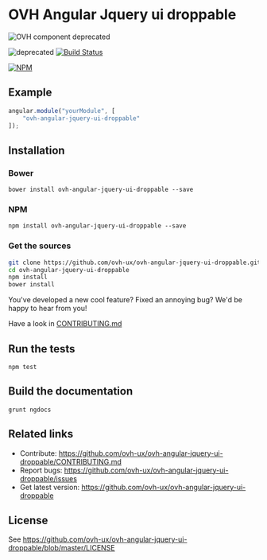 # OVH Angular Jquery ui droppable

![OVH component deprecated](https://user-images.githubusercontent.com/3379410/27423263-520b94d8-5731-11e7-996a-f8579e70c33b.png)

![deprecated](https://img.shields.io/badge/status-deprecated-red.svg) [![Build Status](https://travis-ci.org/ovh-ux/ovh-angular-a-disabled.svg)](https://travis-ci.org/ovh-ux/ovh-angular-a-disabled)

[![NPM](https://nodei.co/npm/ovh-angular-jquery-ui-droppable.png?downloads=true&downloadRank=true&stars=true)](https://nodei.co/npm/ovh-angular-jquery-ui-droppable/)

## Example

```javascript
angular.module("yourModule", [
    "ovh-angular-jquery-ui-droppable"
]);
```

## Installation

### Bower
```
bower install ovh-angular-jquery-ui-droppable --save
```

### NPM
```
npm install ovh-angular-jquery-ui-droppable --save
```

### Get the sources
```bash
git clone https://github.com/ovh-ux/ovh-angular-jquery-ui-droppable.git
cd ovh-angular-jquery-ui-droppable
npm install
bower install
```

You've developed a new cool feature? Fixed an annoying bug? We'd be happy
to hear from you!

Have a look in [CONTRIBUTING.md](https://github.com/ovh-ux/ovh-angular-jquery-ui-droppable/blob/master/CONTRIBUTING.md)

## Run the tests

```
npm test
```

## Build the documentation

```
grunt ngdocs
```

## Related links

 * Contribute: https://github.com/ovh-ux/ovh-angular-jquery-ui-droppable/CONTRIBUTING.md
 * Report bugs: https://github.com/ovh-ux/ovh-angular-jquery-ui-droppable/issues
 * Get latest version: https://github.com/ovh-ux/ovh-angular-jquery-ui-droppable

## License

See https://github.com/ovh-ux/ovh-angular-jquery-ui-droppable/blob/master/LICENSE
